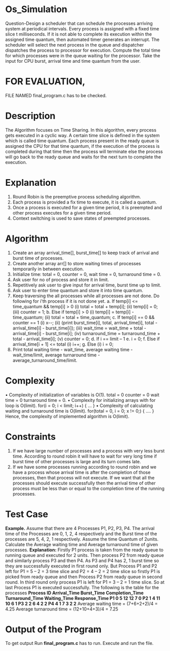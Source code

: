 # Os_Simulation
Question-Design a scheduler that can schedule the processes arriving system at periodical
intervals. Every process is assigned with a fixed time slice t milliseconds. If it is not able to
complete its execution within the assigned time quantum, then automated timer generates an
interrupt. The scheduler will select the next process in the queue and dispatcher dispatches the
process to processor for execution. Compute the total time for which processes were in the queue
waiting for the processor. Take the input for CPU burst, arrival time and time quantum from the
user.

# FOR EVALUATION, 
FILE NAMED final_program.c has to be checked.

# Description
The Algorithm focuses on Time Sharing. In this algorithm, every process gets executed in a cyclic way. A certain time slice is defined in the system which is called time quantum. Each process present in the ready queue is assigned the CPU for that time quantum, if the execution of the process is completed during that time then the process will terminate else the process will go back to the ready queue and waits for the next turn to complete the execution.

# Explanation
1. Round Robin is the preemptive process scheduling algorithm.
2. Each process is provided a fix time to execute, it is called a quantum.
3. Once a process is executed for a given time period, it is preempted and other process executes for a given time period.
4. Context switching is used to save states of preempted processes.

# Algorithm
1.	Create an array arrival_time[], burst_time[] to keep track of arrival and burst time of processes.
2.	Create another array arr[] to store waiting times of processes temporarily in between execution.
3.	Initialize time: total = 0, counter = 0, wait time = 0, turnaround time = 0.
4.	Ask user for no of process and store it in limit.
5.	Repetitively ask user to give input for arrival time, burst time up to limit.
6.	Ask user to enter time quantum and store it into time quantum.
7.	Keep traversing the all processes while all processes are not done. Do following for i'th process if it is not done yet. 
a.	If temp[i] <= time_quantum && temp[i] > 0 
(i)	 total = total + temp[i]; 
(ii)	 temp[i] = 0; 
(iii)	 counter = 1; 
b.	 Else if temp[i] > 0 
(i)	 temp[i] = temp[i] - time_quantum; 
(ii)	 total = total + time_quantum; 
c.	 If temp[i] == 0 && counter == 1 
(i)	  x--;
(ii)	 (print burst_time[i], total, arrival_time[i], total - arrival_time[i] - burst_time[i]);
(iii)	 wait_time = wait_time + total - arrival_time[i] - burst_time[i]; 
(iv)	 turnaround_time = turnaround_time + total - arrival_time[i]; 
(v)	 counter = 0; 
d.	 If i == limit – 1 
e.	 i = 0;
f.	 Else if arrival_time[i + 1] <= total 
(i)	 i++; 
g.	 Else 
(i)	 i = 0;
8.	Print total waiting time - wait_time, average waiting time - wait_time/limit, average turnaround time - average_turnaround_time/limit.

# Complexity
•	Complexity of initialization of variables is O(1). total = 0 counter = 0 wait time = 0 turnaround time = 0.
•	Complexity for initializing arrays with for loop is O(limit). 
for(i = 0; i < limit; i++) { … }
•	Complexity of calculating waiting and turnaround time is O(limit). 
for(total = 0, i = 0; x != 0;) { …. } 
Hence, the complexity of implemented algorithm is O(limit).

# Constraints
1.	If we have large number of processes and a process with very less burst time. According to round robin it will have to wait for very long time if burst time of other processes is large and its turn comes late.
2.	If we have some processes running according to round robin and we have a process whose arrival time is after the completion of those processes, then that process will not execute. If we want that all the processes should execute successfully then the arrival time of other process must be less than or equal to the completion time of the running processes.

# Test Case
**Example.** Assume that there are 4 Processes P1, P2, P3, P4. The arrival time of the Processes are 0, 1, 2, 4 respectively and the Burst time of the processes are 5, 4, 2, 1 respectively. Assume the time Quantum of 2units. Calculate the Average waiting time and Average turnaround time of given processes.
**Explanation:** Firstly P1 process is taken from the ready queue to running queue and executed for 2 units. Then process P2 from ready queue and similarly process P3 and then P4. As P3 and P4 has 2, 1 burst time so they are successfully executed in first round only. But Process P1 and P2 left for P1 = 5 – 2 = 3 time slice and P2 = 4 – 2 = 2 time slice so firstly P1 is picked from ready queue and then Process P2 from ready queue in second round. In third round only process P1 is left for P1 = 3 – 2 = 1 time slice. So at last Process P1 is executed successfully.
The following is the table for the processes
**Process ID	Arrival_Time	Burst_Time	Completion_Time	Turnaround_Time	Waiting_Time	Response_Time
    P1	        0	           5	             12	            12	          7	             0
    P2	        1          	 4	             11	            10	          6	             1
    P3	        2	           2	              6	             4	          2	             2
    P4	        4	           1	              7	             3           	2              2**
Average waiting time = (7+6+2+2)/4 = 4.25
Average turnaround time = (12+10+4+3)/4 = 7.25

# Output of the Program
To get output Run **final_program.c** has to run.
Execute and run the file.


